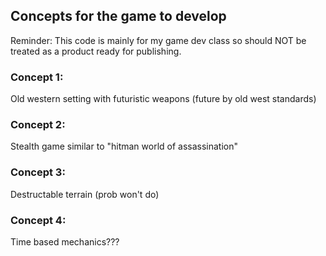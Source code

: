 ## Concepts for the game to develop

Reminder: This code is mainly for my game dev class so should NOT be treated as a product ready for publishing.

### Concept 1: 
Old western setting with futuristic weapons (future by old west standards)

### Concept 2:
Stealth game similar to "hitman world of assassination"

### Concept 3:
Destructable terrain (prob won't do)

### Concept 4:
Time based mechanics???